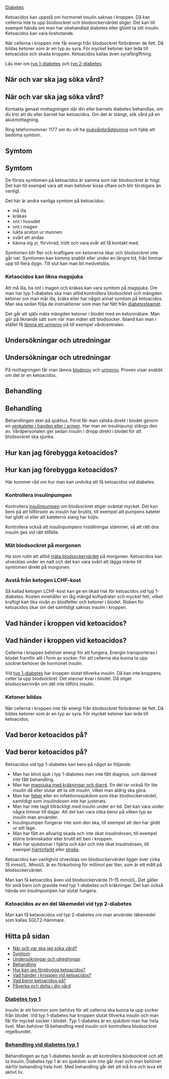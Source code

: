 [Diabetes](https://www.1177.se/sjukdomar--besvar/diabetes/)

Ketoacidos kan uppstå om hormonet insulin saknas i kroppen. Då kan cellerna inte ta upp blodsockret och blodsockervärdet stiger. Det kan till exempel hända om man har obehandlad diabetes eller glömt ta sitt insulin. Ketoacidos kan vara livshotande.

När cellerna i kroppen inte får energi från blodsockret förbränner de fett. Då bildas ketoner som är en typ av syra. För mycket ketoner kan leda till ketoacidos och skada kroppen. Ketoacidos kallas även syraförgiftning.

Läs mer om [typ 1-diabetes](https://www.1177.se/sjukdomar--besvar/diabetes/diabetes-typ-1/) och [typ 2-diabetes](https://www.1177.se/sjukdomar--besvar/diabetes/diabetes-typ-2/).

När och var ska jag söka vård?
------------------------------

När och var ska jag söka vård?
------------------------------

Kontakta genast mottagningen där din eller barnets diabetes behandlas, om du tror att du eller barnet har ketoacidos. Om det är stängt, sök vård på en akutmottagning.

Ring telefonnummer 1177 om du vill ha [sjukvårdsrådgivning](https://www.1177.se/om-1177/nar-du-ringer-1177/nar-du-ringer-1177/) och hjälp att bedöma symtom.

Symtom
------

Symtom
------

De första symtomen på ketoacidos är samma som när blodsockret är högt. Det kan till exempel vara att man behöver kissa oftare och blir törstigare än vanligt.

Det här är andra vanliga symtom på ketoacidos:

*   må illa
*   kräkas
*   ont i huvudet
*   ont i magen
*   lukta aceton ur munnen
*   svårt att andas
*   känna sig yr, förvirrad, trött och vara svår att få kontakt med.

Symtomen blir fler och kraftigare om ketonerna ökar och blodsockret inte går ner. Symtomen kan komma snabbt eller under en längre tid, från timmar upp till flera dygn. Till slut kan man bli medvetslös.

### Ketaocidos kan likna magsjuka

Att må illa, ha ont i magen och kräkas kan vara symtom på magsjuka. Om man har typ 1-diabetes ska man alltid kontrollera blodsockret och mängden ketoner om man mår illa, kräks eller har något annat symtom på ketoacidos. Man ska sedan följa de instruktioner som man har fått från [diabetesteamet](https://www.1177.se/sjukdomar--besvar/diabetes/behandling-vid-diabetes-typ-1/#section-199569).

Det går att själv mäta mängden ketoner i blodet med en ketonmätare. Man gör på liknande sätt som när man mäter sitt blodsocker. Ibland kan man i stället få [lämna ett urinprov](https://www.1177.se/undersokning-behandling/undersokningar-och-provtagning/provtagning-och-matningar/avforingsprov/att-lamna-urinprov/) på till exempel vårdcentralen.

Undersökningar och utredningar
------------------------------

Undersökningar och utredningar
------------------------------

På mottagningen får man lämna [blodprov](https://www.1177.se/undersokning-behandling/undersokningar-och-provtagning/provtagning-och-matningar/blodprov/att-lamna-blodprov/) och [urinprov](https://www.1177.se/undersokning-behandling/undersokningar-och-provtagning/provtagning-och-matningar/avforingsprov/att-lamna-urinprov/). Proven visar snabbt om det är en ketoacidos.

Behandling
----------

Behandling
----------

Behandlingen sker på sjukhus. Först får man vätska direkt i blodet genom en [venkateter i handen eller i armen](https://www.1177.se/undersokning-behandling/innan-en-behandling-eller-undersokning/venkateter-i-armen-eller-handen/). Har man en insulinpump stängs den av. Vårdpersonalen ger sedan insulin i dropp direkt i blodet för att blodsockret ska sjunka.

Hur kan jag förebygga ketoacidos?
---------------------------------

Hur kan jag förebygga ketoacidos?
---------------------------------

Här kommer råd om hur man kan undvika att få ketoacidos vid diabetes.

### Kontrollera insulinpumpen

Kontrollera [insulinpumpen](https://www.1177.se/sjukdomar--besvar/diabetes/behandling-vid-diabetes-typ-1/#section-199576) om blodsockret stiger oväntat mycket. Det kan bero på att tillförseln av insulin har brutits, till exempel att pumpens kateter har glidit ut eller att kateterns slang har böjts.

Kontrollera också att insulinpumpens inställningar stämmer, så att rätt dos insulin ges vid rätt tillfälle.

### Mät blodsockret på morgonen

Ha som rutin att alltid [mäta blodsockervärdet](https://www.1177.se/sjukdomar--besvar/diabetes/behandling-vid-diabetes-typ-1/#section-199572) på morgonen. Ketoacidos kan utvecklas under en natt och det kan vara svårt att lägga märke till symtomen direkt på morgonen.

### Avstå från ketogen LCHF-kost

Så kallad ketogen LCHF-kost kan ge en ökad risk för ketoacidos vid typ 1-diabetes. Kosten innehåller en låg mängd kolhydrater och mycket fett, vilket kraftigt kan öka nivån av blodfetter och ketoner i blodet. Risken för ketoacidos ökar om det samtidigt saknas insulin i kroppen.   

Vad händer i kroppen vid ketoacidos?
------------------------------------

Vad händer i kroppen vid ketoacidos?
------------------------------------

Cellerna i kroppen behöver energi för att fungera. Energin transporteras i blodet framför allt i form av socker. För att cellerna ska kunna ta upp sockret behöver de hormonet insulin.

Vid [typ 1-diabetes](https://www.1177.se/sjukdomar--besvar/diabetes/diabetes-typ-1/) har kroppen slutat tillverka insulin. Då kan inte kroppens celler ta upp blodsockret. Det stannar kvar i blodet. Då stiger blodsockernivån om det inte tillförs insulin.

### Ketoner bildas

När cellerna i kroppen inte får energi från blodsockret förbränner de fett. Då bildas ketoner som är en typ av syra. För mycket ketoner kan leda till ketoacidos.

Vad beror ketoacidos på?
------------------------

Vad beror ketoacidos på?
------------------------

Ketoacidos vid typ 1-diabetes kan bero på något av följande:

*   Man har blivit sjuk i typ 1-diabetes men inte fått diagnos, och därmed inte fått behandling.
*   Man har [magsjuka med kräkningar och diarré](https://www.1177.se/sjukdomar--besvar/mage-och-tarm/magsjuka-och-krakningar/magsjuka--diarre-och-krakningar/). En del tar också för lite insulin då eller slutar att ta sitt insulin, vilket man aldrig ska göra.
*   Man har [feber](https://www.1177.se/sjukdomar--besvar/infektioner/feber/feber/) eller en infektionssjukdom som ökar blodsockervärdet, samtidigt som insulindosen inte har justerats.
*   Man har inte tagit tillräckligt med insulin under en tid. Det kan vara under några timmar till dagar. Att det kan vara olika beror på vilken typ av insulin man använder.
*   Insulinpumpen fungerar inte som den ska, till exempel att den har glidit ur sitt läge.
*   Man har fått en allvarlig skada och inte ökat insulindosen, till exempel större brännskador eller brutit ett ben i kroppen.
*   Man har sjukdomar i hjärta och kärl och inte ökat insulindosen, till exempel [hjärtinfarkt](https://www.1177.se/sjukdomar--besvar/hjarta-och-blodkarl/hjartbesvar-och-hjartfel/hjartinfarkt/) eller [stroke](https://www.1177.se/sjukdomar--besvar/hjarna-och-nerver/stroke-och-blodkarl-i-hjarnan/stroke/).

Ketoacidos kan vanligtvis utvecklas om blodsockervärdet ligger över cirka 15 mmol/L. Mmol/L är en förkortning för millimol per liter, som är ett mått på blodsockervärdet.

Man kan få ketoacidos även vid blodsockervärde 11–15 mmol/L. Det gäller för små barn och gravida med typ 1-diabetes och kräkningar. Det kan också hända om insulinpumpen har slutat fungera.

### Ketoacidos av en del läkemedel vid typ 2-diabetes

Man kan få ketaoacidos vid typ 2-diabetes om man använder läkemedel som kallas SGLT2-hämmare.

Hitta på sidan
--------------

*   [När och var ska jag söka vård?](https://www.1177.se/sjukdomar--besvar/diabetes/ketoacidos/#section-94511)
*   [Symtom](https://www.1177.se/sjukdomar--besvar/diabetes/ketoacidos/#section-94510)
*   [Undersökningar och utredningar](https://www.1177.se/sjukdomar--besvar/diabetes/ketoacidos/#section-94512)
*   [Behandling](https://www.1177.se/sjukdomar--besvar/diabetes/ketoacidos/#section-94513)
*   [Hur kan jag förebygga ketoacidos?](https://www.1177.se/sjukdomar--besvar/diabetes/ketoacidos/#section-94515)
*   [Vad händer i kroppen vid ketoacidos?](https://www.1177.se/sjukdomar--besvar/diabetes/ketoacidos/#section-94516)
*   [Vad beror ketoacidos på?](https://www.1177.se/sjukdomar--besvar/diabetes/ketoacidos/#section-94517)
*   [Påverka och delta i din vård](https://www.1177.se/sjukdomar--besvar/diabetes/ketoacidos/#section-94518)

### [Diabetes typ 1](https://www.1177.se/sjukdomar--besvar/diabetes/diabetes-typ-1/)

Insulin är ett hormon som behövs för att cellerna ska kunna ta upp socker från blodet. Vid typ 1-diabetes har kroppen slutat tillverka insulin och man får för mycket socker i blodet. Typ 1-diabetes är en sjukdom man har hela livet. Man behöver få behandling med insulin och kontrollera blodsockret regelbundet.

### [Behandling vid diabetes typ 1](https://www.1177.se/sjukdomar--besvar/diabetes/behandling-vid-diabetes-typ-1/)

Behandlingen av typ 1-diabetes består av att kontrollera blodsockret och att ta insulin. Diabetes typ 1 är en sjukdom som inte går över och man behöver därför behandling hela livet. Med behandling går det att må bra och leva ett aktivt liv.